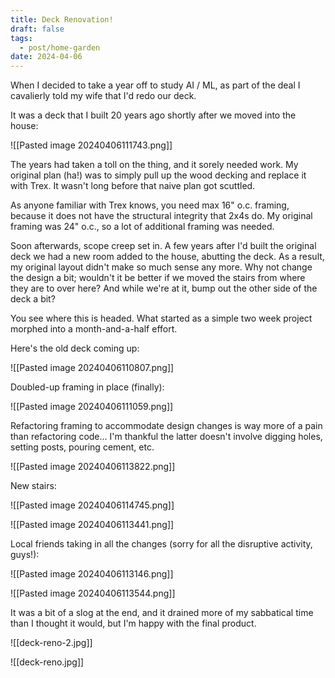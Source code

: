 ```yaml
---
title: Deck Renovation!
draft: false
tags:
  - post/home-garden
date: 2024-04-06
---
```

When I decided to take a year off to study AI / ML, as part of the deal I cavalierly told my wife that I'd redo our deck.

It was a deck that I built 20 years ago shortly after we moved into the house:

![[Pasted image 20240406111743.png]]

The years had taken a toll on the thing, and it sorely needed work. My original plan (ha!) was to simply pull up the wood decking and replace it with Trex. It wasn't long before that naive plan got scuttled.

As anyone familiar with Trex knows, you need max 16" o.c. framing, because it does not have the structural integrity that 2x4s do. My original framing was 24" o.c., so a lot of additional framing was needed.

Soon afterwards, scope creep set in. A few years after I'd built the original deck we had a new room added to the house, abutting the deck. As a result, my original layout didn't make so much sense any more. Why not change the design a bit; wouldn't it be better if we moved the stairs from where they are to over here? And while we're at it, bump out the other side of the deck a bit?

You see where this is headed. What started as a simple two week project morphed into a month-and-a-half effort.

Here's the old deck coming up:

![[Pasted image 20240406110807.png]]


Doubled-up framing in place (finally):

![[Pasted image 20240406111059.png]]


Refactoring framing to accommodate design changes is way more of a pain than refactoring code... I'm thankful the latter doesn't involve digging holes, setting posts, pouring cement, etc.

![[Pasted image 20240406113822.png]]


New stairs:

![[Pasted image 20240406114745.png]]


![[Pasted image 20240406113441.png]]


Local friends taking in all the changes (sorry for all the disruptive activity, guys!):

![[Pasted image 20240406113146.png]]

![[Pasted image 20240406113544.png]]


It was a bit of a slog at the end, and it drained more of my sabbatical time than I thought it would, but I'm happy with the final product.

![[deck-reno-2.jpg]]


![[deck-reno.jpg]]
